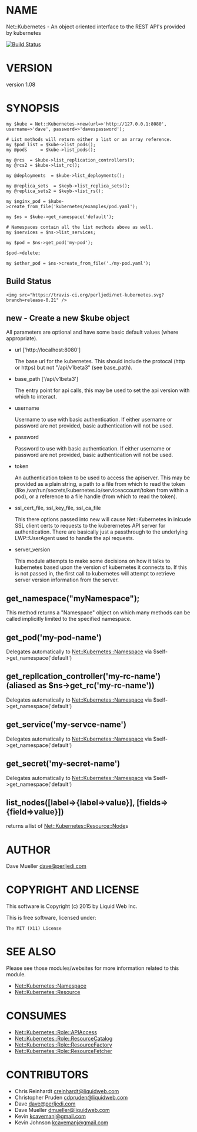 # NAME

Net::Kubernetes - An object oriented interface to the REST API's provided by kubernetes

[![Build Status](https://travis-ci.org/cavemanpi/net-kubernetes.png?branch=master)](https://travis-ci.org/cavemanpi/net-kubernetes)

# VERSION

version 1.08

# SYNOPSIS

    my $kube = Net::Kubernetes->new(url=>'http://127.0.0.1:8080', username=>'dave', password=>'davespassword');

    # List methods will return either a list or an array reference.
    my $pod_list = $kube->list_pods();
    my @pods     = $kube->list_pods();

    my @rcs  = $kube->list_replication_controllers();
    my @rcs2 = $kube->list_rc();

    my @deployments  = $kube->list_deployments();

    my @replica_sets  = $keyb->list_replica_sets();
    my @replica_sets2 = $keyb->list_rs();

    my $nginx_pod = $kube->create_from_file('kubernetes/examples/pod.yaml');

    my $ns = $kube->get_namespace('default');

    # Namespaces contain all the list methods above as well.
    my $services = $ns->list_services;

    my $pod = $ns->get_pod('my-pod');

    $pod->delete;

    my $other_pod = $ns->create_from_file('./my-pod.yaml');

<div>
    <h2>Build Status</h2>

    <img src="https://travis-ci.org/perljedi/net-kubernetes.svg?branch=release-0.21" />
</div>

## new - Create a new $kube object

All parameters are optional and have some basic default values (where appropriate).

- url \['http://localhost:8080'\]

    The base url for the kubernetes. This should include the protocal (http or https) but not "/api/v1beta3" (see base\_path).

- base\_path \['/api/v1beta3'\]

    The entry point for api calls, this may be used to set the api version with which to interact.

- username

    Username to use with basic authentication. If either username or password are not provided, basic authentication will not
    be used.

- password

    Password to use with basic authentication. If either username or password are not provided, basic authentication will not
    be used.

- token

    An authentication token to be used to access the apiserver.  This may be provided as a plain string, a path to a file
    from which to read the token (like /var/run/secrets/kubernetes.io/serviceaccount/token from within a pod), or a reference
    to a file handle (from which to read the token).

- ssl\_cert\_file, ssl\_key\_file, ssl\_ca\_file

    This there options passed into new will cause Net::Kubernetes in inlcude SSL client certs to requests to the kuberernetes
    API server for authentication.  There are basically just a passthrough to the underlying LWP::UserAgent used to handle the
    api requests.

- server\_version

    This module attempts to make some decisions on how it talks to kubernetes based upon the version of kubernetes it connects to.
    If this is not passed in, the first call to kubernetes will attempt to retrieve server version information from the server.

## get\_namespace("myNamespace");

This method returns a "Namespace" object on which many methods can be called implicitly
limited to the specified namespace.

## get\_pod('my-pod-name')

Delegates automatically to [Net::Kubernetes::Namespace](https://metacpan.org/pod/Net::Kubernetes::Namespace) via $self->get\_namespace('default')

## get\_repllcation\_controller('my-rc-name') (aliased as $ns->get\_rc('my-rc-name'))

Delegates automatically to [Net::Kubernetes::Namespace](https://metacpan.org/pod/Net::Kubernetes::Namespace) via $self->get\_namespace('default')

## get\_service('my-servce-name')

Delegates automatically to [Net::Kubernetes::Namespace](https://metacpan.org/pod/Net::Kubernetes::Namespace) via $self->get\_namespace('default')

## get\_secret('my-secret-name')

Delegates automatically to [Net::Kubernetes::Namespace](https://metacpan.org/pod/Net::Kubernetes::Namespace) via $self->get\_namespace('default')

## list\_nodes(\[label=>{label=>value}\], \[fields=>{field=>value}\])

returns a list of [Net::Kubernetes::Resource::Node](https://metacpan.org/pod/Net::Kubernetes::Resource::Node)s

# AUTHOR

Dave Mueller <dave@perljedi.com>

# COPYRIGHT AND LICENSE

This software is Copyright (c) 2015 by Liquid Web Inc.

This is free software, licensed under:

    The MIT (X11) License

# SEE ALSO

Please see those modules/websites for more information related to this module.

- [Net::Kubernetes::Namespace](https://metacpan.org/pod/Net::Kubernetes::Namespace)
- [Net::Kubernetes::Resource](https://metacpan.org/pod/Net::Kubernetes::Resource)

# CONSUMES

- [Net::Kubernetes::Role::APIAccess](https://metacpan.org/pod/Net::Kubernetes::Role::APIAccess)
- [Net::Kubernetes::Role::ResourceCatalog](https://metacpan.org/pod/Net::Kubernetes::Role::ResourceCatalog)
- [Net::Kubernetes::Role::ResourceFactory](https://metacpan.org/pod/Net::Kubernetes::Role::ResourceFactory)
- [Net::Kubernetes::Role::ResourceFetcher](https://metacpan.org/pod/Net::Kubernetes::Role::ResourceFetcher)

# CONTRIBUTORS

- Chris Reinhardt <creinhardt@liquidweb.com>
- Christopher Pruden <cdpruden@liquidweb.com>
- Dave <dave@perljedi.com>
- Dave Mueller <dmueller@liquidweb.com>
- Kevin <kcavemanj@gmail.com>
- Kevin Johnson <kcavemanj@gmail.com>
